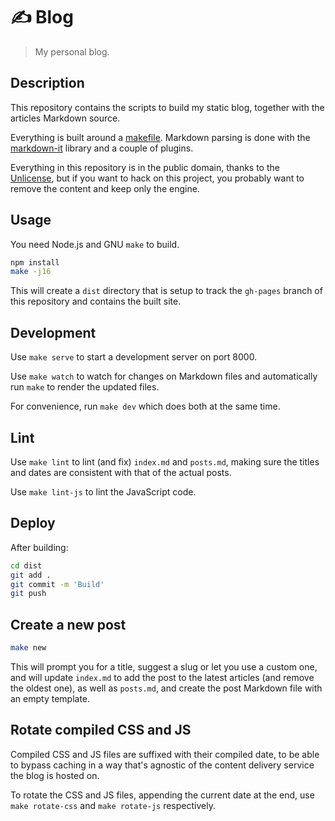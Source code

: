 # ✍️ Blog

> My personal blog.

## Description

This repository contains the scripts to build my static blog, together
with the articles Markdown source.

Everything is built around a [makefile](Makefile). Markdown parsing is
done with the [markdown-it] library and a couple of plugins.

[markdown-it]: https://github.com/markdown-it/markdown-it

Everything in this repository is in the public domain, thanks to the
[Unlicense](http://unlicense.org/), but if you want to hack on this
project, you probably want to remove the content and keep only the
engine.

## Usage

You need Node.js and GNU `make` to build.

```sh
npm install
make -j16
```

This will create a `dist` directory that is setup to track the
`gh-pages` branch of this repository and contains the built site.

## Development

Use `make serve` to start a development server on port 8000.

Use `make watch` to watch for changes on Markdown files and
automatically run `make` to render the updated files.

For convenience, run `make dev` which does both at the same time.

## Lint

Use `make lint` to lint (and fix) `index.md` and `posts.md`, making sure
the titles and dates are consistent with that of the actual posts.

Use `make lint-js` to lint the JavaScript code.

## Deploy

After building:

```sh
cd dist
git add .
git commit -m 'Build'
git push
```

## Create a new post

```sh
make new
```

This will prompt you for a title, suggest a slug or let you use a custom
one, and will update `index.md` to add the post to the latest articles
(and remove the oldest one), as well as `posts.md`, and create the post
Markdown file with an empty template.

## Rotate compiled CSS and JS

Compiled CSS and JS files are suffixed with their compiled date, to be
able to bypass caching in a way that's agnostic of the content delivery
service the blog is hosted on.

To rotate the CSS and JS files, appending the current date at the end,
use `make rotate-css` and `make rotate-js` respectively.
